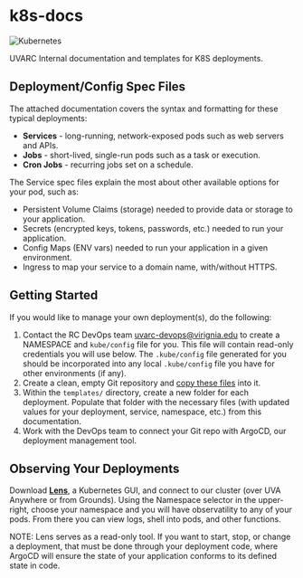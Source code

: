 # k8s-docs

<img src="https://kubernetes.io/images/kubernetes-horizontal-color.png" style="align:right;max-width:400px;" alt="Kubernetes" />

UVARC Internal documentation and templates for K8S deployments.

## Deployment/Config Spec Files

The attached documentation covers the syntax and formatting for these typical deployments:

- **Services** - long-running, network-exposed pods such as web servers and APIs.
- **Jobs** - short-lived, single-run pods such as a task or execution.
- **Cron Jobs** - recurring jobs set on a schedule.

The Service spec files explain the most about other available options for your pod, such as:

- Persistent Volume Claims (storage) needed to provide data or storage to your application.
- Secrets (encrypted keys, tokens, passwords, etc.) needed to run your application.
- Config Maps (ENV vars) needed to run your application in a given environment.
- Ingress to map your service to a domain name, with/without HTTPS.

## Getting Started

If you would like to manage your own deployment(s), do the following:

1. Contact the RC DevOps team <uvarc-devops@virignia.edu> to create a NAMESPACE and `kube/config` file for you. This file will contain read-only credentials you will use below. The `.kube/config` file generated for you should be incorporated into any local `.kube/config` file you have for other environments (if any).
2. Create a clean, empty Git repository and [copy these files](https://s3.amazonaws.com/uvarc-k8s/stubs/deployment-bundle.tar.gz) into it.
3. Within the `templates/` directory, create a new folder for each deployment. Populate that folder with the necessary files (with updated values for your deployment, service, namespace, etc.) from this documentation.
4. Work with the DevOps team to connect your Git repo with ArgoCD, our deployment management tool.

## Observing Your Deployments

Download [**Lens**](https://k8slens.dev/), a Kubernetes GUI, and connect to our cluster (over UVA Anywhere or from Grounds). Using the Namespace selector 
in the upper-right, choose your namespace and you will have observatility to any of your pods. From there you can view logs, shell into pods, and other 
functions.

NOTE: Lens serves as a read-only tool. If you want to start, stop, or change a deployment, that must be done through your deployment code, where ArgoCD will ensure the state of your application conforms to its defined state in code.
